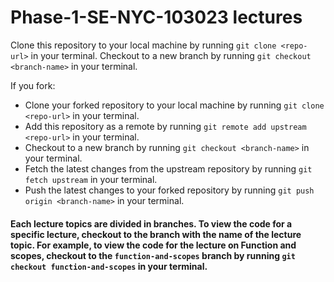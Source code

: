 # Phase-1-SE-NYC-103023 lectures

Clone this repository to your local machine by running `git clone <repo-url>` in your terminal.
Checkout to a new branch by running `git checkout <branch-name>` in your terminal.

If you fork:

- Clone your forked repository to your local machine by running `git clone <repo-url>` in your terminal.
- Add this repository as a remote by running `git remote add upstream <repo-url>` in your terminal.
- Checkout to a new branch by running `git checkout <branch-name>` in your terminal.
- Fetch the latest changes from the upstream repository by running `git fetch upstream` in your terminal.
- Push the latest changes to your forked repository by running `git push origin <branch-name>` in your terminal.

#### Each lecture topics are divided in branches. To view the code for a specific lecture, checkout to the branch with the name of the lecture topic. For example, to view the code for the lecture on Function and scopes, checkout to the `function-and-scopes` branch by running `git checkout function-and-scopes` in your terminal.
